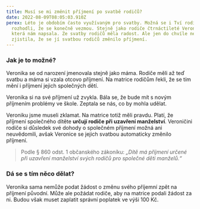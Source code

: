 ```yaml
---
title: Musí se mi změnit příjmení po svatbě rodičů?
date: 2022-08-09T08:05:03.910Z
perex: Léto je obdobím často využívaným pro svatby. Možná se i Tví rodiče
  rozhodli, že se konečně vezmou. Stejně jako rodiče čtrnáctileté Veroniky,
  která nám napsala. Ze svatby rodičů měla radost. Ale jen do chvíle než
  zjistila, že se jí svatbou rodičů změnilo příjmení.
---
```

### Jak je to možné?

Veronika se od narození jmenovala stejně jako máma. Rodiče měli až teď svatbu a máma si vzala otcovo příjmení. Na matrice rodičům řekli, že se tím mění i příjmení jejich společných dětí. 

Veronika si na své příjmení už zvykla. Bála se, že bude mít s novým příjmením problémy ve škole. Zeptala se nás, co by mohla udělat.

Veroniku jsme museli zklamat. Na matrice totiž měli pravdu. Platí, že příjmení společného dítěte **určují rodiče při uzavření manželství**. Veroničini rodiče si důsledek své dohody o společném příjmení možná ani neuvědomili, avšak Veronice se jejich svatbou automaticky změnilo příjmení. 

> Podle § 860 odst. 1 občanského zákoníku: *„Dítě má příjmení určené při uzavření manželství svých rodičů pro společné děti manželů.“* 

### Dá se s tím něco dělat? 

Veronika sama nemůže podat žádost o změnu svého příjemní zpět na příjmení původní. Může ale požádat rodiče, aby na matrice podali žádost za ni. Budou však muset zaplatit správní poplatek ve výši 100 Kč.